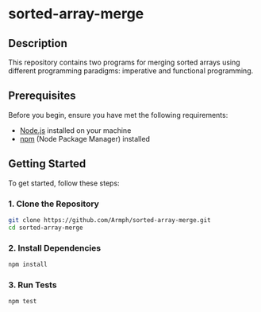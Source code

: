 # sorted-array-merge

## Description
This repository contains two programs for merging sorted arrays using different programming paradigms: imperative and functional programming.

## Prerequisites

Before you begin, ensure you have met the following requirements:

- [Node.js](https://nodejs.org/) installed on your machine
- [npm](https://www.npmjs.com/) (Node Package Manager) installed

## Getting Started

To get started, follow these steps:

### 1. Clone the Repository

```bash
git clone https://github.com/Armph/sorted-array-merge.git
cd sorted-array-merge
```

### 2. Install Dependencies
```bash
npm install
```

### 3. Run Tests
```bash
npm test
```
